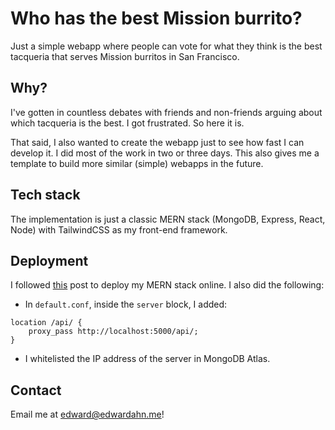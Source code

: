 # Who has the best Mission burrito?

Just a simple webapp where people can vote for what they think is the best
tacqueria that serves Mission burritos in San Francisco.

## Why?

I've gotten in countless debates with friends and non-friends arguing about
which tacqueria is the best. I got frustrated. So here it is.

That said, I also wanted to create the webapp just to see how fast I can develop
it. I did most of the work in two or three days. This also gives me a template
to build more similar (simple) webapps in the future.

## Tech stack

The implementation is just a classic MERN stack (MongoDB, Express, React, Node)
with TailwindCSS as my front-end framework.

## Deployment

I followed
[this](https://betterprogramming.pub/deploy-mern-stack-app-on-aws-ec2-with-letsencrypt-ssl-8f463c01502a)
post to deploy my MERN stack online. I also did the following:
* In `default.conf`, inside the `server` block, I added:
```
location /api/ {
    proxy_pass http://localhost:5000/api/;
}
```
* I whitelisted the IP address of the server in MongoDB Atlas.

## Contact

Email me at <edward@edwardahn.me>!
